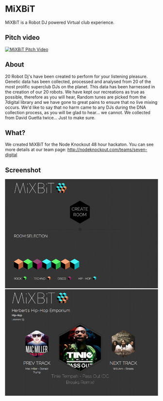 # MiXBiT
MiXBiT is a Robot DJ powered Virtual club experience.

## Pitch video
[![MiXBiT Pitch Video](http://b.vimeocdn.com/ts/454/632/454632441_640.jpg)](https:/player.vimeo.com/video/79046230)

## About
20 Robot Dj's have been created to perform for your listening pleasure. Genetic data has been collected, 
processed and analysed from 20 of the most prolific superclub DJs on the planet. This data has been 
harnessed in the creation of our 20 robots. We have kept our recreations as true as possible, therefore 
as you will hear, Random tunes are picked from the 7digital library and we have gone to great pains to 
ensure that no live mixing occurs.
We'd like to say that no harm came to any DJs during the DNA collection process, as you will be glad 
to hear... we cannot. We collected from David Guetta twice... Just to make sure.

## What?
We created MiXBiT for the Node Knockout 48 hour hackaton.
You can see more details at our team page: http://nodeknockout.com/teams/seven-digital

## Screenshot
[![MiXBiT Home Screenshot](/docs/mixbit-home.png)](http://seven-digital.2013.nodeknockout.com)
[![MiXBiT Room Screenshot](/docs/mixbit-room.png)](http://seven-digital.2013.nodeknockout.com)
